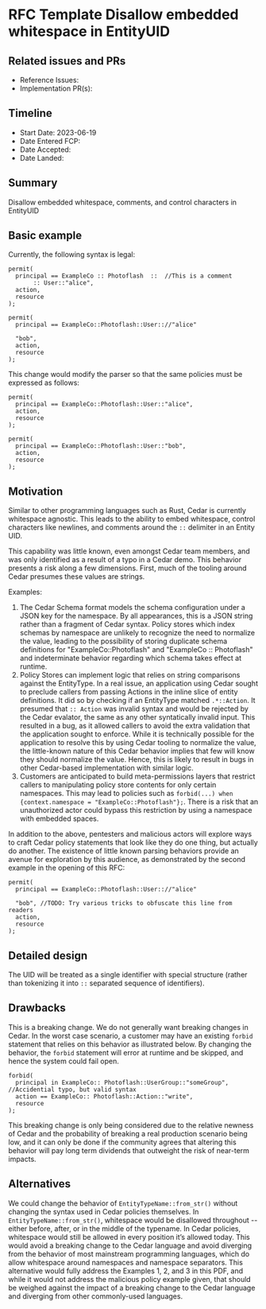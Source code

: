 # RFC Template Disallow embedded whitespace in EntityUID

## Related issues and PRs

- Reference Issues:
- Implementation PR(s): 

## Timeline

- Start Date: 2023-06-19 
- Date Entered FCP:
- Date Accepted:
- Date Landed:

## Summary

Disallow embedded whitespace, comments, and control characters in EntityUID

## Basic example

Currently, the following syntax is legal:
```
permit( 
  principal == ExampleCo :: Photoflash  ::  //This is a comment
       :: User::"alice",
  action,
  resource
);

permit( 
  principal == ExampleCo::Photoflash::User:://"alice"

  "bob",
  action,
  resource
);
```

This change would modify the parser so that the same policies must be expressed as follows:
```
permit( 
  principal == ExampleCo::Photoflash::User::"alice",
  action,
  resource
);

permit( 
  principal == ExampleCo::Photoflash::User::"bob",
  action,
  resource
);
```
## Motivation
Similar to other programming languages such as Rust, Cedar is currently whitespace agnostic. This leads to the ability to embed whitespace, control characters like newlines, and comments around the `::` delimiter in an Entity UID.

This capability was little known, even amongst Cedar team members, and was only identified as a result of a typo in a Cedar demo. This behavior presents a risk along a few dimensions. First, much of the tooling around Cedar presumes these values are strings.

Examples:
1. The Cedar Schema format models the schema configuration under a JSON key for the namespace. By all appearances, this is a JSON string rather than a fragment of Cedar syntax. Policy stores which index schemas by namespace are unlikely to recognize the need to normalize the value, leading to the possibility of storing duplicate schema definitions for "ExampleCo::Photoflash" and "ExampleCo  ::  Photoflash" and indeterminate behavior regarding which schema takes effect at runtime.
2. Policy Stores can implement logic that relies on string comparisons against the EntityType. In a real issue, an application using Cedar sought to preclude callers from passing Actions in the inline slice of entity definitions. It did so by checking if an EntityType matched `.*::Action`. It presumed that `:: Action` was invalid syntax and would be rejected by the Cedar evalator, the same as any other syntatically invalid input. This resulted in a bug, as it allowed callers to avoid the extra validation that the application sought to enforce. While it is technically possible for the application to resolve this by using Cedar tooling to normalize the value, the little-known nature of this Cedar behavior implies that few will know they should normalize the value. Hence, this is likely to result in bugs in other Cedar-based implementation with similar logic.
3. Customers are anticipated to build meta-permissions layers that restrict callers to manipulating policy store contents for only certain namespaces. This may lead to policies such as `forbid(...) when {context.namespace = "ExampleCo::Photoflash"};`. There is a risk that an unauthorized actor could bypass this restriction by using a namespace with embedded spaces. 

In addition to the above, pentesters and malicious actors will explore ways to craft Cedar policy statements that look like they do one thing, but actually do another. The existence of little known parsing behaviors provide an avenue for exploration by this audience, as demonstrated by the second example in the opening of this RFC:

```
permit( 
  principal == ExampleCo::Photoflash::User:://"alice"

  "bob", //TODO: Try various tricks to obfuscate this line from readers
  action,
  resource
);
```

## Detailed design
The UID will be treated as a single identifier with special structure (rather than tokenizing it into `::` separated sequence of identifiers).

## Drawbacks
This is a breaking change. We do not generally want breaking changes in Cedar. In the worst case scenario, a customer may have an existing `forbid` statement that relies on this behavior as illustrated below. By changing the behavior, the `forbid` statement will error at runtime and be skipped, and hence the system could fail open.

```
forbid(
  principal in ExampleCo:: Photoflash::UserGroup::"someGroup", //Accidential typo, but valid syntax
  action == ExampleCo:: Photoflash::Action::"write",
  resource
);
```

This breaking change is only being considered due to the relative newness of Cedar and the probability of breaking a real production scenario being low, and it can only be done if the community agrees that altering this behavior will pay long term dividends that outweight the risk of near-term impacts.

## Alternatives

We could change the behavior of `EntityTypeName::from_str()` without changing the syntax used in Cedar policies themselves. In `EntityTypeName::from_str()`, whitespace would be disallowed throughout -- either before, after, or in the middle of the typename. In Cedar policies, whitespace would still be allowed in every position it’s allowed today.  This would avoid a breaking change to the Cedar language and avoid diverging from the behavior of most mainstream programming languages, which do allow whitespace around namespaces and namespace separators.  This alternative would fully address the Examples 1, 2, and 3 in this PDF, and while it would not address the malicious policy example given, that should be weighed against the impact of a breaking change to the Cedar language and diverging from other commonly-used languages.

